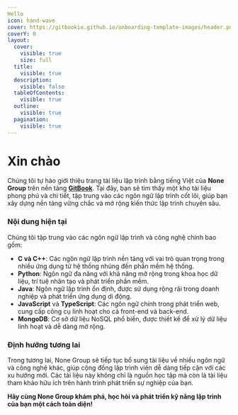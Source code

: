```yaml
---
Hello
icon: hand-wave
cover: https://gitbookio.github.io/onboarding-template-images/header.png
coverY: 0
layout:
  cover:
    visible: true
    size: full
  title:
    visible: true
  description:
    visible: false
  tableOfContents:
    visible: true
  outline:
    visible: true
  pagination:
    visible: true
---
```


# Xin chào

Chúng tôi tự hào giới thiệu trang tài liệu lập trình bằng tiếng Việt của **None Group** trên nền tảng [**GitBook**](https://www.gitbook.com/). Tại đây, bạn sẽ tìm thấy một kho tài liệu phong phú và chi tiết, tập trung vào các ngôn ngữ lập trình cốt lõi, giúp bạn xây dựng nền tảng vững chắc và mở rộng kiến thức lập trình chuyên sâu.

### Nội dung hiện tại

Chúng tôi tập trung vào các ngôn ngữ lập trình và công nghệ chính bao gồm:

* **C và C++**: Các ngôn ngữ lập trình nền tảng với vai trò quan trọng trong nhiều ứng dụng từ hệ thống nhúng đến phần mềm hệ thống.
* **Python**: Ngôn ngữ đa năng với khả năng mở rộng trong khoa học dữ liệu, trí tuệ nhân tạo và phát triển phần mềm.
* **Java**: Ngôn ngữ lập trình ổn định, được sử dụng rộng rãi trong doanh nghiệp và phát triển ứng dụng di động.
* **JavaScript** và **TypeScript**: Các ngôn ngữ chính trong phát triển web, cung cấp công cụ linh hoạt cho cả front-end và back-end.
* **MongoDB**: Cơ sở dữ liệu NoSQL phổ biến, được thiết kế để xử lý dữ liệu linh hoạt và dễ dàng mở rộng.

### Định hướng tương lai

Trong tương lai, None Group sẽ tiếp tục bổ sung tài liệu về nhiều ngôn ngữ và công nghệ khác, giúp cộng đồng lập trình viên dễ dàng tiếp cận với các xu hướng mới. Các tài liệu này không chỉ là nguồn học tập mà còn là tài liệu tham khảo hữu ích trên hành trình phát triển sự nghiệp của bạn.

**Hãy cùng None Group khám phá, học hỏi và phát triển kỹ năng lập trình của bạn một cách toàn diện!**
